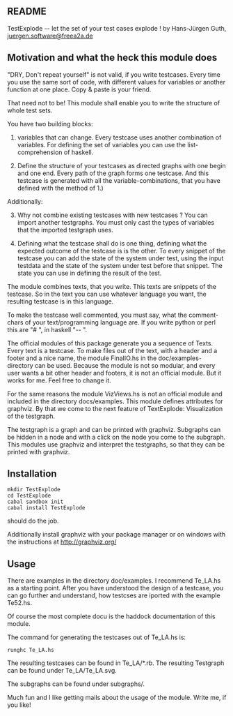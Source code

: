 README
------

TestExplode -- let the set of your test cases explode !
by Hans-Jürgen Guth, juergen.software@freea2a.de

Motivation and what the heck this module does
-----------------------------------------------

"DRY, Don't repeat yourself" is not valid, if you write testcases.
Every time you use the same sort of code, with different values
for variables or another function at one place.
Copy & paste is your friend.

That need not to be!
This module shall enable you to write the structure of whole test sets.

You have two building blocks:

1. variables that can change. Every testcase uses another combination
of variables. For defining the set of variables you can use the
list-comprehension of haskell.

2. Define the structure of your testcases as directed graphs with one
begin and one end.
Every path of the graph forms one testcase. And this testcase is
generated with all the variable-combinations, that you have defined 
with the method of 1.)

Additionally:

3. Why not combine existing testcases with new testcases ?
You can import another testgraphs. You must only cast the types of 
variables that the imported testgraph uses.

4. Defining what the testcase shall do is one thing, defining what the
expected outcome of the testcase is is the other.
To every snippet of the testcase you can add the state of the system 
under test, using the input testdata and the state of the system under
test before that snippet. The state you can use in defining
the result of the test.

The module combines texts, that you write. This texts are snippets
of the testcase. So in the text you can use whatever language you want,
the resulting testcase is in this language.

To make the testcase well commented, you must say, what the 
comment-chars of your text/programming language are. If you write
python or perl this are "# ", in haskell "-- ".

The official modules of this package generate you a sequence of
Texts. Every text is a testcase. To make files out of the text, with a
header and a footer and a nice name, the module FinalIO.hs in the 
doc/examples-directory can be used. Because the module is not so
modular, and every user wants a bit other header and footers,
it is not an official module. But it works for me.
Feel free to change it.

For the same reasons the module VizViews.hs is not an official module
and included in the directory docs/examples.
This module defines attributes for graphviz. By that we come to the 
next feature of TextExplode: Visualization of the testgraph.

The testgraph is a graph and can be printed with graphviz.
Subgraphs can be hidden in a node and with a click on the node you
come to the subgraph. This modules use graphviz and interpret the
testgraphs, so that they can be printed with graphviz.

Installation
-------------

    mkdir TestExplode
    cd TestExplode
    cabal sandbox init
    cabal install TestExplode

should do the job.

Additionally install graphviz with your package manager or on windows 
with the instructions at http://graphviz.org/


Usage
------

There are examples in the directory doc/examples.
I recommend Te_LA.hs as a starting point.
After you have understood the design of a testcase, you can go further
and understand, how testcses are iported with the example Te52.hs.

Of course the most complete docu is the haddock documentation of this
module.

The command for generating the testcases out of Te_LA.hs is:

    runghc Te_LA.hs

The resulting testcases can be found in Te_LA/*.rb.
The resulting Testgraph can be found under Te_LA/Te_LA.svg.

The subgraphs can be found under subgraphs/.


Much fun and I like getting mails about the usage of the module.
Write me, if you like!






 

